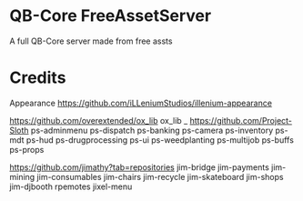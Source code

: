 # QB-Core FreeAssetServer
 A full QB-Core server made from free assts
 
 # Credits
 Appearance
 https://github.com/iLLeniumStudios/illenium-appearance

 https://github.com/overextended/ox_lib
 ox_lib 
 _
 https://github.com/Project-Sloth
 ps-adminmenu
 ps-dispatch
 ps-banking
 ps-camera
 ps-inventory
 ps-mdt
 ps-hud
 ps-drugprocessing
 ps-ui
 ps-weedplanting
 ps-multijob
 ps-buffs
 ps-props

 https://github.com/jimathy?tab=repositories
 jim-bridge
 jim-payments
 jim-mining
 jim-consumables
 jim-chairs
 jim-recycle
 jim-skateboard
 jim-shops
 jim-djbooth
 rpemotes
 jixel-menu
